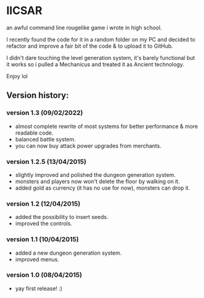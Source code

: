 # IICSAR
an awful command line rougelike game i wrote in high school.

I recently found the code for it in a random folder on my PC and decided to refactor and improve a fair bit of the code & to upload it to GitHub.

I didn't dare touching the level generation system, it's barely functional but it works so i pulled a Mechanicus and treated it as Ancient technology.

Enjoy lol


## Version history:

### version 1.3 (09/02/2022)

- almost complete rewrite of most systems for better performance & more readable code.
- balanced battle system.
- you can now buy attack power upgrades from merchants.

### version 1.2.5 (13/04/2015)

- slightly improved and polished the dungeon generation system.
- monsters and players now won't delete the floor by walking on it.
- added gold as currency (it has no use for now), monsters can drop it.

### version 1.2 (12/04/2015)

- added the possibility to insert seeds.
- improved the controls.

### version 1.1 (10/04/2015)

- added a new dungeon generation system.
- improved menus.

### version 1.0 (08/04/2015)

- yay first release! :)
